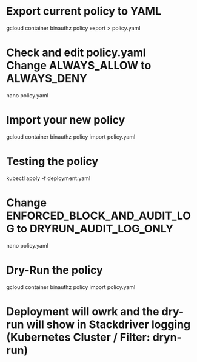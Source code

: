 # Export current policy to YAML
gcloud container binauthz policy export  > policy.yaml
#
# Check and edit policy.yaml<br>Change ALWAYS_ALLOW to ALWAYS_DENY
nano policy.yaml
#
# Import your new policy
gcloud container binauthz policy import policy.yaml
#
# Testing the policy
kubectl apply -f deployment.yaml
#
# Change ENFORCED_BLOCK_AND_AUDIT_LOG to DRYRUN_AUDIT_LOG_ONLY
nano policy.yaml
#
# Dry-Run the policy
gcloud container binauthz policy import policy.yaml
#
# Deployment will owrk and the dry-run will show in Stackdriver logging (Kubernetes Cluster / Filter: dryn-run)
